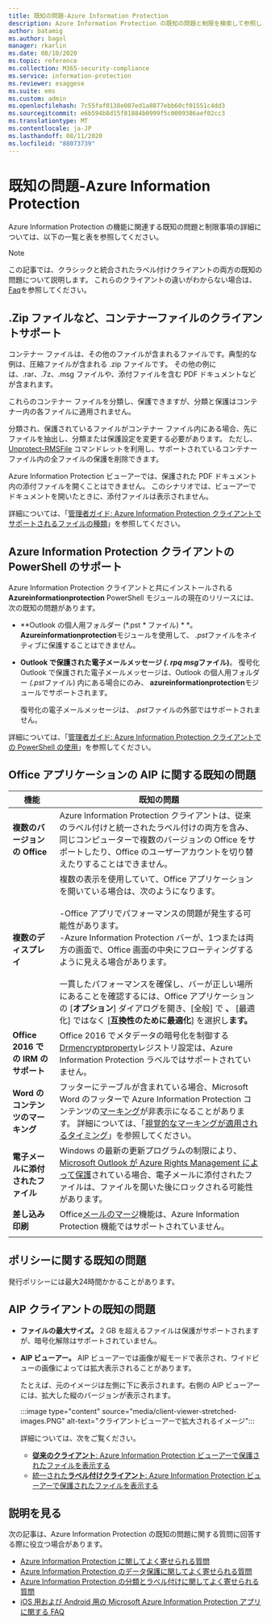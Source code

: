 ```yaml
---
title: 既知の問題-Azure Information Protection
description: Azure Information Protection の既知の問題と制限を検索して参照します。
author: batamig
ms.author: bagol
manager: rkarlin
ms.date: 08/10/2020
ms.topic: reference
ms.collection: M365-security-compliance
ms.service: information-protection
ms.reviewer: esaggese
ms.suite: ems
ms.custom: admin
ms.openlocfilehash: 7c55faf0138e007ed1a8877ebb60cf01551c4dd3
ms.sourcegitcommit: e6b594b8d15f81884b0999f5c0009386aef02cc3
ms.translationtype: MT
ms.contentlocale: ja-JP
ms.lasthandoff: 08/11/2020
ms.locfileid: "88073739"
---
```

# <a name="known-issues---azure-information-protection"></a>既知の問題-Azure Information Protection

Azure Information Protection の機能に関連する既知の問題と制限事項の詳細については、以下の一覧と表を参照してください。

> [!NOTE]
> この記事では、クラシックと統合されたラベル付けクライアントの両方の既知の問題について説明します。 これらのクライアントの違いがわからない場合は、 [Faq](faqs.md#whats-the-difference-between-the-azure-information-protection-classic-and-unified-labeling-clients)を参照してください。

<!--removed from this page
## HYOK known issues

HYOK has the following known issues:

- [Supported Microsoft Office versions](#supported-microsoft-office-versions)
- [Email recommendations for Office 365 and other online services](#email-recommendations-for-office-365-and-other-online-services)

### Supported Microsoft Office versions

HYOK for the Azure Information Protection classic client does not support versions of Office earlier than Office 2013.

### Email recommendations for Office 365 and other online services

We recommend that you do not use HYOK protection for emails in Office 365 and other online services.

Office 365 and other online services are not be able to decrypt HYOK-protected documents and emails. This limitation includes HYOK-protected documents and emails that have been protected with the Rights Management connector, and prevents these services from inspecting the content and taking action on them.

This loss of functionality for HYOK-protected email includes malware scanners, data loss prevention (DLP) solutions, mail routing rules, journaling, eDiscovery, archiving solutions, and Exchange ActiveSync.

Additionally, users may not understand why some devices cannot open their HYOK-protected emails, resulting in more calls to your help desk.
-->

## <a name="client-support-for-container-files-such-as-zip-files"></a>.Zip ファイルなど、コンテナーファイルのクライアントサポート

コンテナー ファイルは、その他のファイルが含まれるファイルです。典型的な例は、圧縮ファイルが含まれる .zip ファイルです。 その他の例には、.rar、.7z、.msg ファイルや、添付ファイルを含む PDF ドキュメントなどが含まれます。

これらのコンテナー ファイルを分類し、保護できますが、分類と保護はコンテナー内の各ファイルに適用されません。

分類され、保護されているファイルがコンテナー ファイル内にある場合、先にファイルを抽出し、分類または保護設定を変更する必要があります。 ただし、[Unprotect-RMSFile](/powershell/module/azureinformationprotection/unprotect-rmsfile) コマンドレットを利用し、サポートされているコンテナー ファイル内の全ファイルの保護を削除できます。

Azure Information Protection ビューアーでは、保護された PDF ドキュメント内の添付ファイルを開くことはできません。 このシナリオでは、ビューアーでドキュメントを開いたときに、添付ファイルは表示されません。

詳細については、「[管理者ガイド: Azure Information Protection クライアントでサポートされるファイルの種類](rms-client/client-admin-guide-file-types.md)」を参照してください。

## <a name="powershell-support-for-the-azure-information-protection-client"></a>Azure Information Protection クライアントの PowerShell のサポート

Azure Information Protection クライアントと共にインストールされる**Azureinformationprotection** PowerShell モジュールの現在のリリースには、次の既知の問題があります。

- **Outlook の個人用フォルダー (*.pst * ファイル) * *。 **Azureinformationprotection**モジュールを使用して、 *.pst*ファイルをネイティブに保護することはできません。

- **Outlook で保護された電子メールメッセージ *(. rpq msg*ファイル)**。 復号化 Outlook で保護された電子メールメッセージは、Outlook の個人用フォルダー *(.pst*ファイル) 内にある場合にのみ、 **azureinformationprotection**モジュールでサポートされます。

    復号化の電子メールメッセージは、 *.pst*ファイルの外部ではサポートされません。

詳細については、「[管理者ガイド: Azure Information Protection クライアントでの PowerShell の使用](rms-client/client-admin-guide-powershell.md)」を参照してください。

<!-- removed from this page
## Protection-only mode known issues

The following known issues apply for [Protection-only mode for the Azure Information Protection client](rms-client/client-protection-only-mode.md):

- In Office apps, the Azure Information Protection bar is not shown. When you click **Protect** > **Show Bar**, this menu option is unavailable.

- When you use the **Classify and protect - Azure Information Protection** dialog box with the File Explorer, labels for classification are not shown. Instead, you have an option select a Rights Management (RMS) template.
-->

## <a name="aip-known-issues-in-office-applications"></a>Office アプリケーションの AIP に関する既知の問題

|機能  |既知の問題  |
|---------|---------|
|**複数のバージョンの Office**    | Azure Information Protection クライアントは、従来のラベル付けと統一されたラベル付けの両方を含み、同じコンピューターで複数のバージョンの Office をサポートしたり、Office のユーザーアカウントを切り替えたりすることはできません。       |
|**複数のディスプレイ** |複数の表示を使用していて、Office アプリケーションを開いている場合は、次のようになります。 </br></br>-Office アプリでパフォーマンスの問題が発生する可能性があります。</br>-Azure Information Protection バーが、1つまたは両方の画面で、Office 画面の中央にフローティングするように見える場合があります。 </br></br>一貫したパフォーマンスを確保し、バーが正しい場所にあることを確認するには、Office アプリケーションの [**オプション**] ダイアログを開き、[全般] で **、** [最適化] ではなく [**互換性のために最適化**] を選択し**ます。**    |
|**Office 2016 での IRM のサポート**| Office 2016 でメタデータの暗号化を制御する[Drmencryptproperty](https://docs.microsoft.com/deployoffice/security/protect-sensitive-messages-and-documents-by-using-irm-in-office#office-2016-irm-registry-key-options)レジストリ設定は、Azure Information Protection ラベルではサポートされていません。|
|**Word のコンテンツのマーキング**    | フッターにテーブルが含まれている場合、Microsoft Word のフッターで Azure Information Protection コンテンツの[マーキング](configure-policy-markings.md)が非表示になることがあります。 詳細については、「[視覚的なマーキングが適用されるタイミング](configure-policy-markings.md#when-visual-markings-are-applied)」を参照してください。 |
|**電子メールに添付されたファイル** |Windows の最新の更新プログラムの制限により、 [Microsoft Outlook が Azure Rights Management によって保護](office-apps-services-support.md)されている場合、電子メールに添付されたファイルは、ファイルを開いた後にロックされる可能性があります。 |
|**差し込み印刷**    |  Office[メールのマージ](https://support.office.com/article/use-mail-merge-for-bulk-email-letters-labels-and-envelopes-f488ed5b-b849-4c11-9cff-932c49474705)機能は、Azure Information Protection 機能ではサポートされていません。       |
| | |

<!-- removing b/c this is relevant for classic only. for UL, labels are configured in m365. so this is basically irrelevant for us.
## Known issues in labeling

Depending on your policy rule size limit, configuring more than 200 users or user groups for each label may cause unexpected errors. 
-->

## <a name="known-issues-in-policies"></a>ポリシーに関する既知の問題

発行ポリシーには最大24時間かかることがあります。

## <a name="known-issues-in-the-aip-client"></a>AIP クライアントの既知の問題

- **ファイルの最大サイズ。** 2 GB を超えるファイルは保護がサポートされますが、暗号化解除はサポートされていません。

- **AIP ビューアー。** AIP ビューアーでは画像が縦モードで表示され、ワイドビューの画像によっては拡大表示されることがあります。

    たとえば、元のイメージは左側に下に表示されます。右側の AIP ビューアーには、拡大した縦のバージョンが表示されます。 
    
    :::image type="content" source="media/client-viewer-stretched-images.PNG" alt-text="クライアントビューアーで拡大されるイメージ":::
    
    詳細については、次をご覧ください。

    - [**従来のクライアント**: Azure Information Protection ビューアーで保護されたファイルを表示する](rms-client/client-view-use-files.md)
    - [統一された**ラベル付けクライアント**: Azure Information Protection ビューアーで保護されたファイルを表示する](rms-client/clientv2-view-use-files.md)


## <a name="more-information"></a>説明を見る

次の記事は、Azure Information Protection の既知の問題に関する質問に回答する際に役立つ場合があります。

- [Azure Information Protection に関してよく寄せられる質問](faqs.md)
- [Azure Information Protection のデータ保護に関してよく寄せられる質問](faqs-rms.md)
- [Azure Information Protection の分類とラベル付けに関してよく寄せられる質問](faqs-infoprotect.md)
- [iOS 用および Android 用の Microsoft Azure Information Protection アプリに関する FAQ](rms-client/mobile-app-faq.md)

